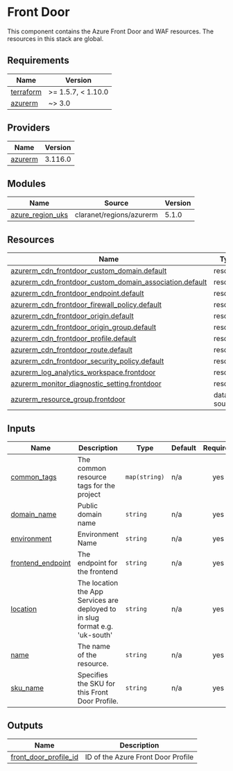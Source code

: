 # Front Door

This component contains the Azure Front Door and WAF resources. The resources in this stack are global.

<!-- BEGINNING OF PRE-COMMIT-TERRAFORM DOCS HOOK -->
## Requirements

| Name | Version |
|------|---------|
| <a name="requirement_terraform"></a> [terraform](#requirement\_terraform) | >= 1.5.7, < 1.10.0 |
| <a name="requirement_azurerm"></a> [azurerm](#requirement\_azurerm) | ~> 3.0 |

## Providers

| Name | Version |
|------|---------|
| <a name="provider_azurerm"></a> [azurerm](#provider\_azurerm) | 3.116.0 |

## Modules

| Name | Source | Version |
|------|--------|---------|
| <a name="module_azure_region_uks"></a> [azure\_region\_uks](#module\_azure\_region\_uks) | claranet/regions/azurerm | 5.1.0 |

## Resources

| Name | Type |
|------|------|
| [azurerm_cdn_frontdoor_custom_domain.default](https://registry.terraform.io/providers/hashicorp/azurerm/latest/docs/resources/cdn_frontdoor_custom_domain) | resource |
| [azurerm_cdn_frontdoor_custom_domain_association.default](https://registry.terraform.io/providers/hashicorp/azurerm/latest/docs/resources/cdn_frontdoor_custom_domain_association) | resource |
| [azurerm_cdn_frontdoor_endpoint.default](https://registry.terraform.io/providers/hashicorp/azurerm/latest/docs/resources/cdn_frontdoor_endpoint) | resource |
| [azurerm_cdn_frontdoor_firewall_policy.default](https://registry.terraform.io/providers/hashicorp/azurerm/latest/docs/resources/cdn_frontdoor_firewall_policy) | resource |
| [azurerm_cdn_frontdoor_origin.default](https://registry.terraform.io/providers/hashicorp/azurerm/latest/docs/resources/cdn_frontdoor_origin) | resource |
| [azurerm_cdn_frontdoor_origin_group.default](https://registry.terraform.io/providers/hashicorp/azurerm/latest/docs/resources/cdn_frontdoor_origin_group) | resource |
| [azurerm_cdn_frontdoor_profile.default](https://registry.terraform.io/providers/hashicorp/azurerm/latest/docs/resources/cdn_frontdoor_profile) | resource |
| [azurerm_cdn_frontdoor_route.default](https://registry.terraform.io/providers/hashicorp/azurerm/latest/docs/resources/cdn_frontdoor_route) | resource |
| [azurerm_cdn_frontdoor_security_policy.default](https://registry.terraform.io/providers/hashicorp/azurerm/latest/docs/resources/cdn_frontdoor_security_policy) | resource |
| [azurerm_log_analytics_workspace.frontdoor](https://registry.terraform.io/providers/hashicorp/azurerm/latest/docs/resources/log_analytics_workspace) | resource |
| [azurerm_monitor_diagnostic_setting.frontdoor](https://registry.terraform.io/providers/hashicorp/azurerm/latest/docs/resources/monitor_diagnostic_setting) | resource |
| [azurerm_resource_group.frontdoor](https://registry.terraform.io/providers/hashicorp/azurerm/latest/docs/data-sources/resource_group) | data source |

## Inputs

| Name | Description | Type | Default | Required |
|------|-------------|------|---------|:--------:|
| <a name="input_common_tags"></a> [common\_tags](#input\_common\_tags) | The common resource tags for the project | `map(string)` | n/a | yes |
| <a name="input_domain_name"></a> [domain\_name](#input\_domain\_name) | Public domain name | `string` | n/a | yes |
| <a name="input_environment"></a> [environment](#input\_environment) | Environment Name | `string` | n/a | yes |
| <a name="input_frontend_endpoint"></a> [frontend\_endpoint](#input\_frontend\_endpoint) | The endpoint for the frontend | `string` | n/a | yes |
| <a name="input_location"></a> [location](#input\_location) | The location the App Services are deployed to in slug format e.g. 'uk-south' | `string` | n/a | yes |
| <a name="input_name"></a> [name](#input\_name) | The name of the resource. | `string` | n/a | yes |
| <a name="input_sku_name"></a> [sku\_name](#input\_sku\_name) | Specifies the SKU for this Front Door Profile. | `string` | n/a | yes |

## Outputs

| Name | Description |
|------|-------------|
| <a name="output_front_door_profile_id"></a> [front\_door\_profile\_id](#output\_front\_door\_profile\_id) | ID of the Azure Front Door Profile |
<!-- END OF PRE-COMMIT-TERRAFORM DOCS HOOK -->
